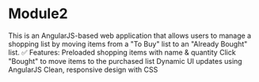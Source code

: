 # Module2
This is an AngularJS-based web application that allows users to manage a shopping list by moving items from a "To Buy" list to an "Already Bought" list.  ✅ Features:  Preloaded shopping items with name &amp; quantity Click "Bought" to move items to the purchased list Dynamic UI updates using AngularJS Clean, responsive design with CSS
